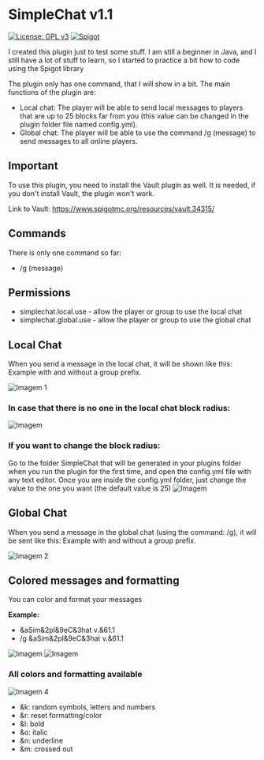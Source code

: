 # SimpleChat v1.1
[![License: GPL v3](https://img.shields.io/badge/License-GPLv3-red)](https://github.com/willperes/SimpleChat/blob/master/LICENSE.md) [![Spigot](https://img.shields.io/badge/Spigot%20Page-English-red)](https://www.spigotmc.org/resources/simplechat.84282/)

I created this plugin just to test some stuff. I am still a beginner in Java, and I still have a lot of stuff to learn, so I started to practice a bit how to code using the Spigot library

The plugin only has one command, that I will show in a bit. The main functions of the plugin are:

- Local chat: The player will be able to send local messages to players that are up to 25 blocks far from you (this value can be changed in the plugin folder file named config.yml).
- Global chat: The player will be able to use the command /g (message) to send messages to all online players.

## Important
To use this plugin, you need to install the Vault plugin as well. It is needed, if you don't install Vault, the plugin won't work.

Link to Vault: https://www.spigotmc.org/resources/vault.34315/

## Commands
There is only one command so far:

- /g (message)

## Permissions

- simplechat.local.use - allow the player or group to use the local chat
- simplechat.global.use - allow the player or group to use the global chat

## Local Chat
When you send a message in the local chat, it will be shown like this:
Example with and without a group prefix.

![Imagem 1](https://i.imgur.com/XJOo5Fd.png)

### In case that there is no one in the local chat block radius:
![Imagem](https://i.imgur.com/ywGeAHB.png)

### If you want to change the block radius:
Go to the folder SimpleChat that will be generated in your plugins folder when you run the plugin for the first time, and open the config.yml file with any text editor.
Once you are inside the config.yml folder, just change the value to the one you want (the default value is 25)
![Imagem](https://i.imgur.com/oTRQR6U.png)

## Global Chat
When you send a message in the global chat (using the command: /g), it will be sent like this:
Example with and without a group prefix.

![Imagem 2](https://i.imgur.com/n3wzJKn.png)

## Colored messages and formatting
You can color and format your messages

**Example:**

- &aSim&2pl&9eC&3hat v.&61.1
- /g &aSim&2pl&9eC&3hat v.&61.1

![Imagem](https://i.imgur.com/dtqr2Ci.png)
![Imagem](https://i.imgur.com/Dt409w9.png)

### All colors and formatting available

![Imagem 4](https://i.imgur.com/YsSI3py.png)

- &k: random symbols, letters and numbers
- &r: reset formatting/color
- &l: bold
- &o: italic
- &n: underline
- &m: crossed out
